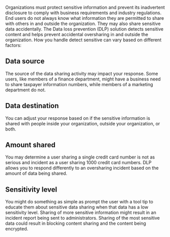 Organizations must protect sensitive information and prevent its inadvertent disclosure to comply with business requirements and industry regulations. End users do not always know what information they are permitted to share with others in and outside the organization. They may also share sensitive data accidentally. The Data loss prevention (DLP) solution detects sensitive content and helps prevent accidental oversharing in and outside the organization. How you handle detect sensitive can vary based on different factors: 

## Data source
The source of the data sharing activity may impact your response. Some users, like members of a finance department, might have a business need to share taxpayer information numbers, while members of a marketing department do not.

## Data destination
You can adjust your response based on if the sensitive information is shared with people inside your organization, outside your organization, or both.

## Amount shared
You may determine a user sharing a single credit card number is not as serious and incident as a user sharing 1000 credit card numbers. DLP allows you to respond differently to an oversharing incident based on the amount of data being shared. 

## Sensitivity level
You might do something as simple as prompt the user with a tool tip to educate them about sensitive data sharing when that data has a low sensitivity level. Sharing of more sensitive information might result in an incident report being sent to administrators. Sharing of the most sensitive data could result in blocking content sharing and the content being encrypted.
